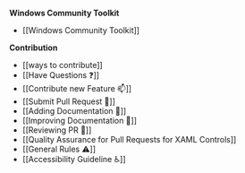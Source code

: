 **Windows Community Toolkit**

* [[Windows Community Toolkit]]


**Contribution**

* [[ways to contribute]]
* [[Have Questions ❓]]
* [[Contribute new Feature 📫]]
* [[Submit Pull Request 🚀]]
* [[Adding Documentation 📃]]
* [[Improving Documentation 📃]]
* [[Reviewing PR 📖]]
* [[Quality Assurance for Pull Requests for XAML Controls]]
* [[General Rules ⚠️]]
* [[Accessibility Guideline ♿]]